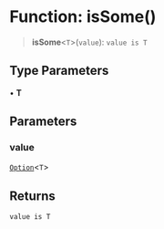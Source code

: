# Function: isSome()

> **isSome**\<`T`\>(`value`): `value is T`

## Type Parameters

• **T**

## Parameters

### value

[`Option`](../type-aliases/Option.md)\<`T`\>

## Returns

`value is T`
